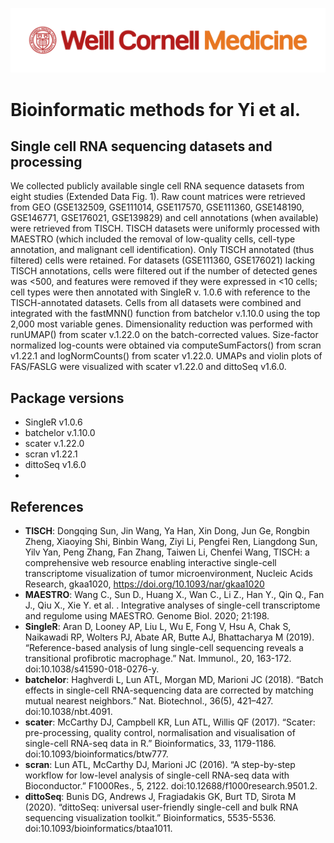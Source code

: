 ![](WCM_MB_LOGO_HZSS1L_CLR_RGB.png)

# Bioinformatic methods for Yi et al.

## Single cell RNA sequencing datasets and processing
We collected publicly available single cell RNA sequence datasets from eight studies (Extended Data Fig. 1). Raw count matrices were retrieved from GEO (GSE132509, GSE111014, GSE117570, GSE111360, GSE148190, GSE146771, GSE176021, GSE139829) and cell annotations (when available) were retrieved from TISCH. TISCH datasets were uniformly processed with MAESTRO  (which included the removal of low-quality cells, cell-type annotation, and malignant cell identification). Only TISCH annotated (thus filtered) cells were retained. For datasets (GSE111360, GSE176021) lacking TISCH annotations, cells were filtered out if the number of detected genes was <500, and features were removed if they were expressed in <10 cells; cell types were then annotated with SingleR v. 1.0.6  with reference to the TISCH-annotated datasets. Cells from all datasets were combined and integrated with the fastMNN() function from batchelor v.1.10.0 using the top 2,000 most variable genes.  Dimensionality reduction was performed with runUMAP() from scater v.1.22.0 on the batch-corrected values. Size-factor normalized log-counts were obtained via computeSumFactors() from scran v1.22.1 and logNormCounts() from scater v1.22.0. UMAPs and violin plots of FAS/FASLG were visualized with scater v1.22.0 and dittoSeq v1.6.0.

## Package versions
- SingleR v1.0.6
- batchelor v.1.10.0
- scater v.1.22.0
- scran v1.22.1
- dittoSeq v1.6.0
- 
## References
* **TISCH**: Dongqing Sun, Jin Wang, Ya Han, Xin Dong, Jun Ge, Rongbin Zheng, Xiaoying Shi, Binbin Wang, Ziyi Li, Pengfei Ren, Liangdong Sun, Yilv Yan, Peng Zhang, Fan Zhang, Taiwen Li, Chenfei Wang, TISCH: a comprehensive web resource enabling interactive single-cell transcriptome visualization of tumor microenvironment, Nucleic Acids Research, gkaa1020, https://doi.org/10.1093/nar/gkaa1020
* **MAESTRO**: Wang C., Sun D., Huang X., Wan C., Li Z., Han Y., Qin Q., Fan J., Qiu X., Xie Y. et al. . Integrative analyses of single-cell transcriptome and regulome using MAESTRO. Genome Biol. 2020; 21:198.
* **SingleR**: Aran D, Looney AP, Liu L, Wu E, Fong V, Hsu A, Chak S, Naikawadi RP, Wolters PJ, Abate AR, Butte AJ, Bhattacharya M (2019). “Reference-based analysis of lung single-cell sequencing reveals a transitional profibrotic macrophage.” Nat. Immunol., 20, 163-172. doi:10.1038/s41590-018-0276-y.
* **batchelor**: Haghverdi L, Lun ATL, Morgan MD, Marioni JC (2018). “Batch effects in single-cell RNA-sequencing data are corrected by matching mutual nearest neighbors.” Nat. Biotechnol., 36(5), 421–427. doi:10.1038/nbt.4091.
* **scater**: McCarthy DJ, Campbell KR, Lun ATL, Willis QF (2017). “Scater: pre-processing, quality control, normalisation and visualisation of single-cell RNA-seq data in R.” Bioinformatics, 33, 1179-1186. doi:10.1093/bioinformatics/btw777.
* **scran**: Lun ATL, McCarthy DJ, Marioni JC (2016). “A step-by-step workflow for low-level analysis of single-cell RNA-seq data with Bioconductor.” F1000Res., 5, 2122. doi:10.12688/f1000research.9501.2.
* **dittoSeq**: Bunis DG, Andrews J, Fragiadakis GK, Burt TD, Sirota M (2020). “dittoSeq: universal user-friendly single-cell and bulk RNA sequencing visualization toolkit.” Bioinformatics, 5535-5536. doi:10.1093/bioinformatics/btaa1011.
